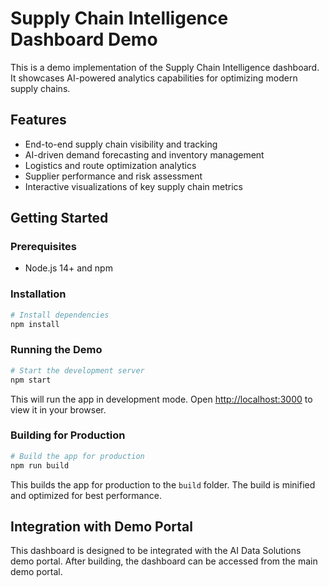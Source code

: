 # Supply Chain Intelligence Dashboard Demo

This is a demo implementation of the Supply Chain Intelligence dashboard. It showcases AI-powered analytics capabilities for optimizing modern supply chains.

## Features

- End-to-end supply chain visibility and tracking
- AI-driven demand forecasting and inventory management
- Logistics and route optimization analytics
- Supplier performance and risk assessment
- Interactive visualizations of key supply chain metrics

## Getting Started

### Prerequisites

- Node.js 14+ and npm

### Installation

```bash
# Install dependencies
npm install
```

### Running the Demo

```bash
# Start the development server
npm start
```

This will run the app in development mode. Open [http://localhost:3000](http://localhost:3000) to view it in your browser.

### Building for Production

```bash
# Build the app for production
npm run build
```

This builds the app for production to the `build` folder. The build is minified and optimized for best performance.

## Integration with Demo Portal

This dashboard is designed to be integrated with the AI Data Solutions demo portal. After building, the dashboard can be accessed from the main demo portal. 